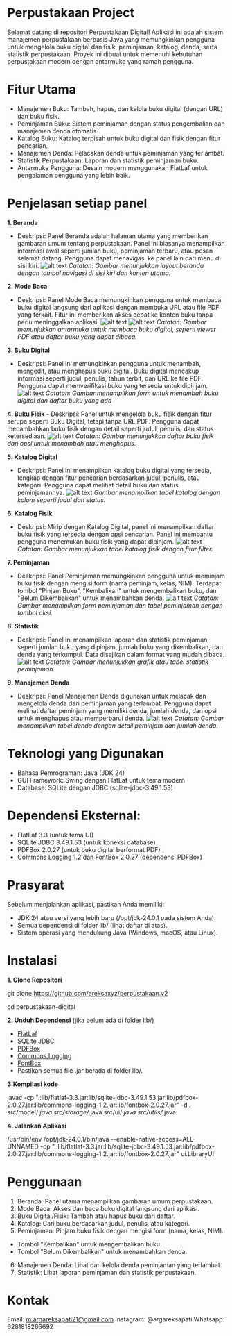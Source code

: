 # Perpustakaan Project
Selamat datang di repositori Perpustakaan Digital! Aplikasi ini adalah sistem manajemen perpustakaan berbasis Java yang memungkinkan pengguna untuk mengelola buku digital dan fisik, peminjaman, katalog, denda, serta statistik perpustakaan. Proyek ini dibuat untuk memenuhi kebutuhan perpustakaan modern dengan antarmuka yang ramah pengguna.
# Fitur Utama
- Manajemen Buku: Tambah, hapus, dan kelola buku digital (dengan URL) dan buku fisik.
- Peminjaman Buku: Sistem peminjaman dengan status pengembalian dan manajemen denda otomatis.
- Katalog Buku: Katalog terpisah untuk buku digital dan fisik dengan fitur pencarian.
- Manajemen Denda: Pelacakan denda untuk peminjaman yang terlambat.
- Statistik Perpustakaan: Laporan dan statistik peminjaman buku.
- Antarmuka Pengguna: Desain modern menggunakan FlatLaf untuk pengalaman pengguna yang lebih baik.
# Penjelasan setiap panel
**1. Beranda**
   - Deskripsi: Panel Beranda adalah halaman utama yang memberikan gambaran umum tentang perpustakaan. Panel ini biasanya menampilkan informasi awal seperti jumlah buku, peminjaman terbaru, atau pesan selamat datang. Pengguna dapat menavigasi ke panel lain dari menu di sisi kiri.
![alt text](https://github.com/areksaxyz/perpustakaan.v2/blob/main/foto/beranda.png?raw=true)
_Catatan: Gambar menunjukkan layout beranda dengan tombol navigasi di sisi kiri dan konten utama._

**2. Mode Baca**
- Deskripsi: Panel Mode Baca memungkinkan pengguna untuk membaca buku digital langsung dari aplikasi dengan membuka URL atau file PDF yang terkait. Fitur ini memberikan akses cepat ke konten buku tanpa perlu meninggalkan aplikasi.
![alt text](https://github.com/areksaxyz/perpustakaan.v2/blob/main/foto/modebaca.png?raw=true)
![alt text](https://github.com/areksaxyz/perpustakaan.v2/blob/main/foto/modebaca2.png?raw=true)
  _Catatan: Gambar menunjukkan antarmuka untuk membaca buku digital, seperti viewer PDF atau daftar buku yang dapat dibaca._

 **3. Buku Digital**
  - Deskripsi: Panel ini memungkinkan pengguna untuk menambah, mengedit, atau menghapus buku digital. Buku digital mencakup informasi seperti judul, penulis, tahun terbit, dan URL ke file PDF. Pengguna dapat memverifikasi buku yang tersedia untuk dipinjam.
![alt text](https://github.com/areksaxyz/perpustakaan.v2/blob/main/foto/BukuDigital.png?raw=true)
_Catatan: Gambar menampilkan form untuk menambah buku digital dan daftar buku yang ada_

**4. Buku Fisik**
    - Deskripsi: Panel untuk mengelola buku fisik dengan fitur serupa seperti Buku Digital, tetapi tanpa URL PDF. Pengguna dapat menambahkan buku fisik dengan detail seperti judul, penulis, dan status ketersediaan.
![alt text](https://github.com/areksaxyz/perpustakaan.v2/blob/main/foto/bukufisik.png?raw=true)
 _Catatan: Gambar menunjukkan daftar buku fisik dan opsi untuk menambah atau menghapus._

**5. Katalog Digital**
- Deskripsi: Panel ini menampilkan katalog buku digital yang tersedia, lengkap dengan fitur pencarian berdasarkan judul, penulis, atau kategori. Pengguna dapat melihat detail buku dan status peminjamannya.
![alt text](https://github.com/areksaxyz/perpustakaan.v2/blob/main/foto/katalog.png?raw=true)
_Gambar menampilkan tabel katalog dengan kolom seperti judul dan status._

**6. Katalog Fisik**
- Deskripsi: Mirip dengan Katalog Digital, panel ini menampilkan daftar buku fisik yang tersedia dengan opsi pencarian. Panel ini membantu pengguna menemukan buku fisik yang dapat dipinjam.
![alt text](https://github.com/areksaxyz/perpustakaan.v2/blob/main/foto/katalogfisik.png?raw=true)
_Catatan: Gambar menunjukkan tabel katalog fisik dengan fitur filter._

**7. Peminjaman**
- Deskripsi: Panel Peminjaman memungkinkan pengguna untuk meminjam buku fisik dengan mengisi form (nama peminjam, kelas, NIM). Terdapat tombol "Pinjam Buku", "Kembalikan" untuk mengembalikan buku, dan "Belum Dikembalikan" untuk menambahkan denda.
![alt text](https://github.com/areksaxyz/perpustakaan.v2/blob/main/foto/peminjaman.png?raw=true)
 _Catatan: Gambar menampilkan form peminjaman dan tabel peminjaman dengan tombol aksi._

**8. Statistik**
- Deskripsi: Panel ini menampilkan laporan dan statistik peminjaman, seperti jumlah buku yang dipinjam, jumlah buku yang dikembalikan, dan denda yang terkumpul. Data disajikan dalam format yang mudah dibaca.
![alt text](https://github.com/areksaxyz/perpustakaan.v2/blob/main/foto/riwayat.png?raw=true)
_Catatan: Gambar menunjukkan grafik atau tabel statistik peminjaman._

**9. Manajemen Denda**
- Deskripsi: Panel Manajemen Denda digunakan untuk melacak dan mengelola denda dari peminjaman yang terlambat. Pengguna dapat melihat daftar peminjam yang memiliki denda, jumlah denda, dan opsi untuk menghapus atau memperbarui denda.
![alt text](https://github.com/areksaxyz/perpustakaan.v2/blob/main/foto/manajemendenda.png?raw=true)
_Catatan: Gambar menampilkan tabel denda dengan detail peminjam dan jumlah denda._

# Teknologi yang Digunakan
- Bahasa Pemrograman: Java (JDK 24)
- GUI Framework: Swing dengan FlatLaf untuk tema modern
- Database: SQLite dengan JDBC (sqlite-jdbc-3.49.1.53)
# Dependensi Eksternal:
- FlatLaf 3.3 (untuk tema UI)
- SQLite JDBC 3.49.1.53 (untuk koneksi database)
- PDFBox 2.0.27 (untuk buku digital berformat PDF)
- Commons Logging 1.2 dan FontBox 2.0.27 (dependensi PDFBox) 
# Prasyarat
Sebelum menjalankan aplikasi, pastikan Anda memiliki:
- JDK 24 atau versi yang lebih baru (/opt/jdk-24.0.1 pada sistem Anda).
- Semua dependensi di folder lib/ (lihat daftar di atas).
- Sistem operasi yang mendukung Java (Windows, macOS, atau Linux).
# Instalasi
**1. Clone Repositori**
   
   git clone https://github.com/areksaxyz/perpustakaan.v2
   
   cd perpustakaan-digital
   
**2. Unduh Dependensi** (jika belum ada di folder lib/)
- [FlatLaf](https://mvnrepository.com/artifact/com.formdev/flatlaf/3.3)
- [SQLite JDBC](https://repo1.maven.org/maven2/org/xerial/sqlite-jdbc/3.49.1.0/sqlite-jdbc-3.49.1.0.jar)
- [PDFBox](https://mvnrepository.com/artifact/org.apache.pdfbox/pdfbox/2.0.27)
- [Commons Logging](https://mvnrepository.com/artifact/commons-logging/commons-logging/1.2)
- [FontBox](https://mvnrepository.com/artifact/org.apache.pdfbox/fontbox/2.0.27)
- Pastikan semua file .jar berada di folder lib/.

**3.Kompilasi kode**

javac -cp ".:lib/flatlaf-3.3.jar:lib/sqlite-jdbc-3.49.1.53.jar:lib/pdfbox-2.0.27.jar:lib/commons-logging-1.2.jar:lib/fontbox-2.0.27.jar" -d . src/model/*.java src/storage/*.java src/ui/*.java src/utils/*.java

**4. Jalankan Aplikasi**

/usr/bin/env /opt/jdk-24.0.1/bin/java --enable-native-access=ALL-UNNAMED -cp ".:lib/flatlaf-3.3.jar:lib/sqlite-jdbc-3.49.1.53.jar:lib/pdfbox-2.0.27.jar:lib/commons-logging-1.2.jar:lib/fontbox-2.0.27.jar" ui.LibraryUI

# Penggunaan
1. Beranda: Panel utama menampilkan gambaran umum perpustakaan.
2. Mode Baca: Akses dan baca buku digital langsung dari aplikasi.
3. Buku Digital/Fisik: Tambah atau hapus buku dari daftar.
4. Katalog: Cari buku berdasarkan judul, penulis, atau kategori.
5. Peminjaman: Pinjam buku fisik dengan mengisi form (nama, kelas, NIM).
- Tombol "Kembalikan" untuk mengembalikan buku.
- Tombol "Belum Dikembalikan" untuk menambahkan denda.
6. Manajemen Denda: Lihat dan kelola denda peminjaman yang terlambat.
7. Statistik: Lihat laporan peminjaman dan statistik perpustakaan.

# Kontak
Email: m.argareksapati21@gmail.com
Instagram: @argareksapati
Whatsapp: 6281818266692

